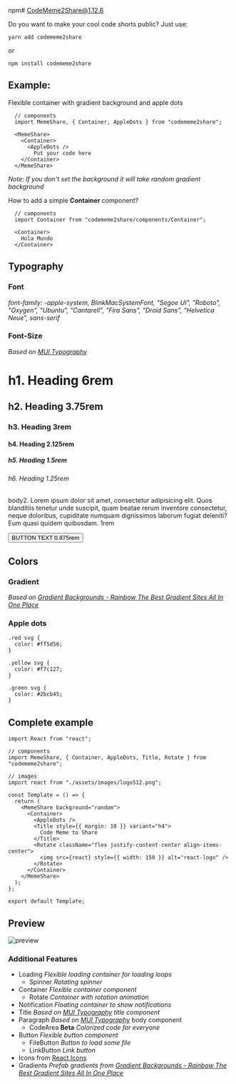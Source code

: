 npm# CodeMeme2Share@1.12.6

Do you want to make your cool code shorts public?
Just use:

```
yarn add codememe2share
```

or

```
npm install codememe2share
```

## Example:

Flexible container with gradient background and apple dots

```
  // components
  import MemeShare, { Container, AppleDots } from "codememe2share";

  <MemeShare>
    <Container>
      <AppleDots />
        Put your code here
    </Container>
  </MemeShare>
```

<i>Note: If you don't set the background it will take random gradient background</i>

How to add a simple <strong>Container</strong> component?

```
  // components
  import Container from "codememe2share/components/Container";

  <Container>
    Hola Mundo
  </Container>
```

## Typography

### Font

<i>font-family: -apple-system, BlinkMacSystemFont, "Segoe UI", "Roboto", "Oxygen", "Ubuntu", "Cantarell", "Fira Sans", "Droid Sans", "Helvetica Neue", sans-serif</i>

### Font-Size

<i>Based on [MUI Typography](https://mui.com/components/typography)</i>

<h1>h1. Heading 6rem</h1>
<h2>h2. Heading 3.75rem</h2>
<h3>h3. Heading 3rem</h3>
<h4>h4. Heading 2.125rem</h4>
<h5>h5. Heading 1.5rem</h5>
<h6>h6. Heading 1.25rem</h6>
<p>body2. Lorem ipsum dolor sit amet, consectetur adipisicing elit. Quos blanditiis tenetur unde suscipit, quam beatae rerum inventore consectetur, neque doloribus, cupiditate numquam dignissimos laborum fugiat deleniti? Eum quasi quidem quibusdam. 1rem</p>
<button>BUTTON TEXT 0.875rem</button>

## Colors

### Gradient

<i>Based on [Gradient Backgrounds - Rainbow The Best Gradient Sites All In One Place](https://cssgradient.io/gradient-backgrounds/)</i>

### Apple dots

```
.red svg {
  color: #ff5d56;
}
```

```
.yellow svg {
  color: #f7c127;
}
```

```
.green svg {
  color: #2bcb45;
}
```

## Complete example

```
import React from "react";

// components
import MemeShare, { Container, AppleDots, Title, Rotate } from "codememe2share";

// images
import react from "./assets/images/logo512.png";

const Template = () => {
  return (
    <MemeShare background="random">
      <Container>
        <AppleDots />
        <Title style={{ margin: 10 }} variant="h4">
          Code Meme to Share
        </Title>
        <Rotate className="flex justify-content-center align-items-center">
          <img src={react} style={{ width: 150 }} alt="react-logo" />
        </Rotate>
      </Container>
    </MemeShare>
  );
};

export default Template;
```

## Preview

![preview](https://user-images.githubusercontent.com/40501794/158683035-f8ef383f-36f4-432d-be92-5488954d45f0.jpg)

### Additional Features

- Loading <i>Flexible loading container for loading loops</i>
  - Spinner <i>Rotating spinner</i>
- Container <i>Flexible container component</i>
  - Rotate <i>Container with rotation animation</i>
- Notification <i>Floating container to show notifications</i>
- Title <i>Based on [MUI Typography](https://mui.com/components/typography) title component</i>
- Paragraph <i>Based on [MUI Typography](https://mui.com/components/typography)</i> body component
  - CodeArea <strong>Beta</strong> <i>Colorized code for everyone</i>
- Button <i>Flexible button component</i>
  - FileButton <i>Button to load some file</i>
  - LinkButton <i>Link button</i>
- Icons from [React Icons](https://react-icons.github.io/react-icons/)
- Gradients <i>Prefab gradients from [Gradient Backgrounds - Rainbow The Best Gradient Sites All In One Place](https://cssgradient.io/gradient-backgrounds/)</i>
